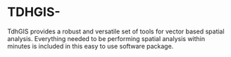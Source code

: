 # TDHGIS-
TdhGIS provides a robust and versatile set of tools for vector based spatial analysis. Everything needed to be performing spatial analysis within minutes is included in this easy to use software package.
